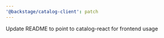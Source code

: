 ```yaml
---
'@backstage/catalog-client': patch
---
```


Update README to point to catalog-react for frontend usage
